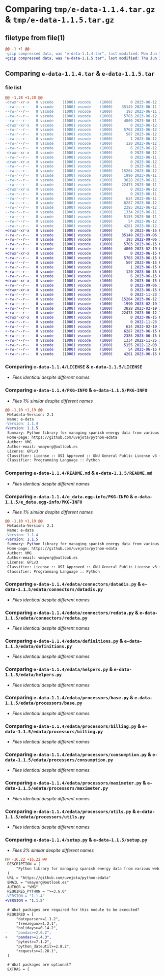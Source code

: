 # Comparing `tmp/e-data-1.1.4.tar.gz` & `tmp/e-data-1.1.5.tar.gz`

## filetype from file(1)

```diff
@@ -1 +1 @@
-gzip compressed data, was "e-data-1.1.4.tar", last modified: Mon Jun 12 16:37:40 2023, max compression
+gzip compressed data, was "e-data-1.1.5.tar", last modified: Thu Jun 15 08:58:46 2023, max compression
```

## Comparing `e-data-1.1.4.tar` & `e-data-1.1.5.tar`

### file list

```diff
@@ -1,28 +1,28 @@
-drwxr-xr-x   0 vscode    (1000) vscode    (1000)        0 2023-06-12 16:37:40.095496 e-data-1.1.4/
--rw-r--r--   0 vscode    (1000) vscode    (1000)    35149 2023-06-11 10:01:58.000000 e-data-1.1.4/LICENSE
--rw-r--r--   0 vscode    (1000) vscode    (1000)      193 2023-06-11 10:01:58.000000 e-data-1.1.4/MANIFEST.in
--rw-r--r--   0 vscode    (1000) vscode    (1000)     5703 2023-06-12 16:37:40.095496 e-data-1.1.4/PKG-INFO
--rw-r--r--   0 vscode    (1000) vscode    (1000)     4860 2023-06-11 10:01:58.000000 e-data-1.1.4/README.md
-drwxr-xr-x   0 vscode    (1000) vscode    (1000)        0 2023-06-12 16:37:40.059496 e-data-1.1.4/e_data.egg-info/
--rw-r--r--   0 vscode    (1000) vscode    (1000)     5703 2023-06-12 16:37:39.000000 e-data-1.1.4/e_data.egg-info/PKG-INFO
--rw-r--r--   0 vscode    (1000) vscode    (1000)      507 2023-06-12 16:37:39.000000 e-data-1.1.4/e_data.egg-info/SOURCES.txt
--rw-r--r--   0 vscode    (1000) vscode    (1000)        1 2023-06-12 16:37:39.000000 e-data-1.1.4/e_data.egg-info/dependency_links.txt
--rw-r--r--   0 vscode    (1000) vscode    (1000)      120 2023-06-12 16:37:39.000000 e-data-1.1.4/e_data.egg-info/requires.txt
--rw-r--r--   0 vscode    (1000) vscode    (1000)        6 2023-06-12 16:37:39.000000 e-data-1.1.4/e_data.egg-info/top_level.txt
-drwxr-xr-x   0 vscode    (1000) vscode    (1000)        0 2023-06-12 16:37:40.071496 e-data-1.1.4/edata/
--rw-r--r--   0 vscode    (1000) vscode    (1000)        0 2023-06-11 10:01:58.000000 e-data-1.1.4/edata/__init__.py
-drwxr-xr-x   0 vscode    (1000) vscode    (1000)        0 2023-06-12 16:37:40.079496 e-data-1.1.4/edata/connectors/
--rw-r--r--   0 vscode    (1000) vscode    (1000)        0 2023-06-11 12:18:54.000000 e-data-1.1.4/edata/connectors/__init__.py
--rw-r--r--   0 vscode    (1000) vscode    (1000)    15204 2023-06-12 15:54:38.000000 e-data-1.1.4/edata/connectors/datadis.py
--rw-r--r--   0 vscode    (1000) vscode    (1000)     1990 2023-06-11 12:05:56.000000 e-data-1.1.4/edata/connectors/redata.py
--rw-r--r--   0 vscode    (1000) vscode    (1000)     3828 2023-06-11 12:05:56.000000 e-data-1.1.4/edata/definitions.py
--rw-r--r--   0 vscode    (1000) vscode    (1000)    22473 2023-06-11 12:05:56.000000 e-data-1.1.4/edata/helpers.py
-drwxr-xr-x   0 vscode    (1000) vscode    (1000)        0 2023-06-12 16:37:40.091496 e-data-1.1.4/edata/processors/
--rw-r--r--   0 vscode    (1000) vscode    (1000)        0 2023-06-11 10:01:58.000000 e-data-1.1.4/edata/processors/__init__.py
--rw-r--r--   0 vscode    (1000) vscode    (1000)      624 2023-06-11 12:05:56.000000 e-data-1.1.4/edata/processors/base.py
--rw-r--r--   0 vscode    (1000) vscode    (1000)     6287 2023-06-12 16:29:42.000000 e-data-1.1.4/edata/processors/billing.py
--rw-r--r--   0 vscode    (1000) vscode    (1000)     2385 2023-06-12 16:33:12.000000 e-data-1.1.4/edata/processors/consumption.py
--rw-r--r--   0 vscode    (1000) vscode    (1000)     1334 2023-06-11 12:05:56.000000 e-data-1.1.4/edata/processors/maximeter.py
--rw-r--r--   0 vscode    (1000) vscode    (1000)     5155 2023-06-11 12:05:56.000000 e-data-1.1.4/edata/processors/utils.py
--rw-r--r--   0 vscode    (1000) vscode    (1000)       54 2023-06-12 16:37:40.099496 e-data-1.1.4/setup.cfg
--rw-r--r--   0 vscode    (1000) vscode    (1000)     4261 2023-06-12 16:36:36.000000 e-data-1.1.4/setup.py
+drwxr-xr-x   0 vscode    (1000) vscode    (1000)        0 2023-06-15 08:58:46.324172 e-data-1.1.5/
+-rw-r--r--   0 vscode    (1000) vscode    (1000)    35149 2022-09-06 14:38:03.000000 e-data-1.1.5/LICENSE
+-rw-r--r--   0 vscode    (1000) vscode    (1000)      193 2022-09-06 14:38:03.000000 e-data-1.1.5/MANIFEST.in
+-rw-r--r--   0 vscode    (1000) vscode    (1000)     5703 2023-06-15 08:58:46.324172 e-data-1.1.5/PKG-INFO
+-rw-r--r--   0 vscode    (1000) vscode    (1000)     4860 2023-02-19 09:31:45.000000 e-data-1.1.5/README.md
+drwxr-xr-x   0 vscode    (1000) vscode    (1000)        0 2023-06-15 08:58:46.324172 e-data-1.1.5/e_data.egg-info/
+-rw-r--r--   0 vscode    (1000) vscode    (1000)     5703 2023-06-15 08:58:46.000000 e-data-1.1.5/e_data.egg-info/PKG-INFO
+-rw-r--r--   0 vscode    (1000) vscode    (1000)      507 2023-06-15 08:58:46.000000 e-data-1.1.5/e_data.egg-info/SOURCES.txt
+-rw-r--r--   0 vscode    (1000) vscode    (1000)        1 2023-06-15 08:58:46.000000 e-data-1.1.5/e_data.egg-info/dependency_links.txt
+-rw-r--r--   0 vscode    (1000) vscode    (1000)      120 2023-06-15 08:58:46.000000 e-data-1.1.5/e_data.egg-info/requires.txt
+-rw-r--r--   0 vscode    (1000) vscode    (1000)        6 2023-06-15 08:58:46.000000 e-data-1.1.5/e_data.egg-info/top_level.txt
+drwxr-xr-x   0 vscode    (1000) vscode    (1000)        0 2023-06-15 08:58:46.324172 e-data-1.1.5/edata/
+-rw-r--r--   0 vscode    (1000) vscode    (1000)        0 2022-09-06 14:38:03.000000 e-data-1.1.5/edata/__init__.py
+drwxr-xr-x   0 vscode    (1000) vscode    (1000)        0 2023-06-15 08:58:46.324172 e-data-1.1.5/edata/connectors/
+-rw-r--r--   0 vscode    (1000) vscode    (1000)        0 2022-11-23 11:56:04.000000 e-data-1.1.5/edata/connectors/__init__.py
+-rw-r--r--   0 vscode    (1000) vscode    (1000)    15204 2023-06-12 10:44:05.000000 e-data-1.1.5/edata/connectors/datadis.py
+-rw-r--r--   0 vscode    (1000) vscode    (1000)     1990 2023-02-19 10:47:16.000000 e-data-1.1.5/edata/connectors/redata.py
+-rw-r--r--   0 vscode    (1000) vscode    (1000)     3828 2023-02-19 10:47:16.000000 e-data-1.1.5/edata/definitions.py
+-rw-r--r--   0 vscode    (1000) vscode    (1000)    22473 2023-06-12 10:44:05.000000 e-data-1.1.5/edata/helpers.py
+drwxr-xr-x   0 vscode    (1000) vscode    (1000)        0 2023-06-15 08:58:46.324172 e-data-1.1.5/edata/processors/
+-rw-r--r--   0 vscode    (1000) vscode    (1000)        0 2022-11-23 11:56:04.000000 e-data-1.1.5/edata/processors/__init__.py
+-rw-r--r--   0 vscode    (1000) vscode    (1000)      624 2023-02-19 10:47:16.000000 e-data-1.1.5/edata/processors/base.py
+-rw-r--r--   0 vscode    (1000) vscode    (1000)     6287 2023-06-15 08:53:19.000000 e-data-1.1.5/edata/processors/billing.py
+-rw-r--r--   0 vscode    (1000) vscode    (1000)     2385 2023-06-15 08:53:19.000000 e-data-1.1.5/edata/processors/consumption.py
+-rw-r--r--   0 vscode    (1000) vscode    (1000)     1334 2022-11-25 13:14:21.000000 e-data-1.1.5/edata/processors/maximeter.py
+-rw-r--r--   0 vscode    (1000) vscode    (1000)     5155 2022-12-03 12:56:05.000000 e-data-1.1.5/edata/processors/utils.py
+-rw-r--r--   0 vscode    (1000) vscode    (1000)       54 2023-06-15 08:58:46.324172 e-data-1.1.5/setup.cfg
+-rw-r--r--   0 vscode    (1000) vscode    (1000)     4261 2023-06-15 08:55:27.000000 e-data-1.1.5/setup.py
```

### Comparing `e-data-1.1.4/LICENSE` & `e-data-1.1.5/LICENSE`

 * *Files identical despite different names*

### Comparing `e-data-1.1.4/PKG-INFO` & `e-data-1.1.5/PKG-INFO`

 * *Files 1% similar despite different names*

```diff
@@ -1,10 +1,10 @@
 Metadata-Version: 2.1
 Name: e-data
-Version: 1.1.4
+Version: 1.1.5
 Summary: Python library for managing spanish energy data from various web providers
 Home-page: https://github.com/uvejota/python-edata
 Author: VMG
 Author-email: vmayorg@outlook.es
 License: GPLv3
 Classifier: License :: OSI Approved :: GNU General Public License v3 (GPLv3)
 Classifier: Programming Language :: Python
```

### Comparing `e-data-1.1.4/README.md` & `e-data-1.1.5/README.md`

 * *Files identical despite different names*

### Comparing `e-data-1.1.4/e_data.egg-info/PKG-INFO` & `e-data-1.1.5/e_data.egg-info/PKG-INFO`

 * *Files 1% similar despite different names*

```diff
@@ -1,10 +1,10 @@
 Metadata-Version: 2.1
 Name: e-data
-Version: 1.1.4
+Version: 1.1.5
 Summary: Python library for managing spanish energy data from various web providers
 Home-page: https://github.com/uvejota/python-edata
 Author: VMG
 Author-email: vmayorg@outlook.es
 License: GPLv3
 Classifier: License :: OSI Approved :: GNU General Public License v3 (GPLv3)
 Classifier: Programming Language :: Python
```

### Comparing `e-data-1.1.4/edata/connectors/datadis.py` & `e-data-1.1.5/edata/connectors/datadis.py`

 * *Files identical despite different names*

### Comparing `e-data-1.1.4/edata/connectors/redata.py` & `e-data-1.1.5/edata/connectors/redata.py`

 * *Files identical despite different names*

### Comparing `e-data-1.1.4/edata/definitions.py` & `e-data-1.1.5/edata/definitions.py`

 * *Files identical despite different names*

### Comparing `e-data-1.1.4/edata/helpers.py` & `e-data-1.1.5/edata/helpers.py`

 * *Files identical despite different names*

### Comparing `e-data-1.1.4/edata/processors/base.py` & `e-data-1.1.5/edata/processors/base.py`

 * *Files identical despite different names*

### Comparing `e-data-1.1.4/edata/processors/billing.py` & `e-data-1.1.5/edata/processors/billing.py`

 * *Files identical despite different names*

### Comparing `e-data-1.1.4/edata/processors/consumption.py` & `e-data-1.1.5/edata/processors/consumption.py`

 * *Files identical despite different names*

### Comparing `e-data-1.1.4/edata/processors/maximeter.py` & `e-data-1.1.5/edata/processors/maximeter.py`

 * *Files identical despite different names*

### Comparing `e-data-1.1.4/edata/processors/utils.py` & `e-data-1.1.5/edata/processors/utils.py`

 * *Files identical despite different names*

### Comparing `e-data-1.1.4/setup.py` & `e-data-1.1.5/setup.py`

 * *Files 2% similar despite different names*

```diff
@@ -16,22 +16,22 @@
 DESCRIPTION = (
     "Python library for managing spanish energy data from various web providers"
 )
 URL = "https://github.com/uvejota/python-edata"
 EMAIL = "vmayorg@outlook.es"
 AUTHOR = "VMG"
 REQUIRES_PYTHON = ">=3.6.0"
-VERSION = "1.1.4"
+VERSION = "1.1.5"
 
 # What packages are required for this module to be executed?
 REQUIRED = [
     "dateparser>=1.1.2",
     "freezegun>=1.2.1",
     "holidays>=0.14.2",
-    "pandas>=2.0.2",
+    "pandas>=1.4.3",
     "pytest>=7.1.2",
     "python_dateutil>=2.8.2",
     "requests>=2.28.1",
 ]
 
 # What packages are optional?
 EXTRAS = {
```

